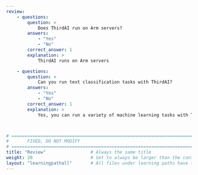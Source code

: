 ```yaml
---
review:
    - questions:
        question: >
            Does ThirdAI run on Arm servers?
        answers:
            - "Yes"
            - "No"
        correct_answer: 1                    
        explanation: >
            ThirdAI runs on Arm servers

    - questions:
        question: >
            Can you run text classification tasks with ThirdAI?
        answers:
            - "Yes"
            - "No"
        correct_answer: 1                  
        explanation: >
            Yes, you can run a variety of machine learning tasks with ThirdAI, including text classification.



# ================================================================================
#       FIXED, DO NOT MODIFY
# ================================================================================
title: "Review"                 # Always the same title
weight: 20                      # Set to always be larger than the content in this path
layout: "learningpathall"       # All files under learning paths have this same wrapper
---
```

